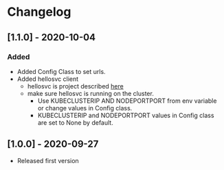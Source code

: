 # Changelog

## [1.1.0] - 2020-10-04

### Added

* Added Config Class to set urls.
* Added hellosvc client
  * hellosvc is project described [here](https://github.com/pppillai/pp-eye) 
  * make sure hellosvc is running on the cluster.
      * Use KUBECLUSTERIP AND NODEPORTPORT from env variable or change values in Config class.
      * KUBECLUSTERIP and NODEPORTPORT values in Config class are set to None by default.
   
  
  
## [1.0.0] - 2020-09-27

- Released first version